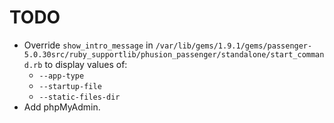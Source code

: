 # TODO

* Override `show_intro_message` in `/var/lib/gems/1.9.1/gems/passenger-5.0.30src/ruby_supportlib/phusion_passenger/standalone/start_command.rb` to display values of:
    * `--app-type`
    * `--startup-file`
    * `--static-files-dir`
* Add phpMyAdmin.
